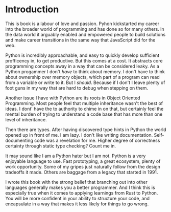 # Introduction

This is book is a labour of love and passion. Pyhon kickstarted my career into
the broader world of programming and has done so for many others. In the data world
it arguably enabled and empowered people to build solutions and make career transitions
in the same way that JavaScript did for the web.

Python is incredibly approachable, and easy to quickly develop sufficient profficency in,
to get productive. But this comes at a cost. It abstracts core programming concepts away
in a way that can be considered leaky. As a Python progammer I don't *have* to think about
memory. I don't have to think about ownership over memory objects, which part of a program
can read from a variable or write to it. But I *should*. Because if I don't I leave plenty
of foot guns in my way that are hard to debug when stepping on them.

Another issue I have with Python are its roots in Object Oriented Programming. Most people
feel that multiple inheritance wasn't the best of ideas. I dont' have the to authority to chime in on
that, but certainly feel the mental burden of trying to understand a code base that has more
than one level of inheritance.

Then there are types. After having discovered type hints in Python the world opened up in
front of me. I am lazy. I don't like writing documentation. Self-documenting code
was a revelation for me. Higher degree of correctness certainty through static type checking?
Count me in.

It may sound like I am a Python hater but I am not. Python is a very enjoyable language to use.
Fast prototyping, a great ecosystem, plenty of work opportunity. Some of my gripes just naturally
follow from the design tradeoffs it made. Others are baggage from a legacy that started in 1991.

I wrote this book with the strong belief that branching out into other languages generally
makes you a better programmer. And I think this is especially true when it comes to
applying learnings from Rust to Python. You will be more confident in your ability to structure
your code, and encapsulate in a way that makes it less likely for things to go wrong.

